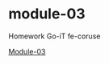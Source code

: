 # module-03
Homework Go-iT fe-coruse
<p><a href="https://areshetilo.github.io/module-03/index.html"/>Module-03</p>
